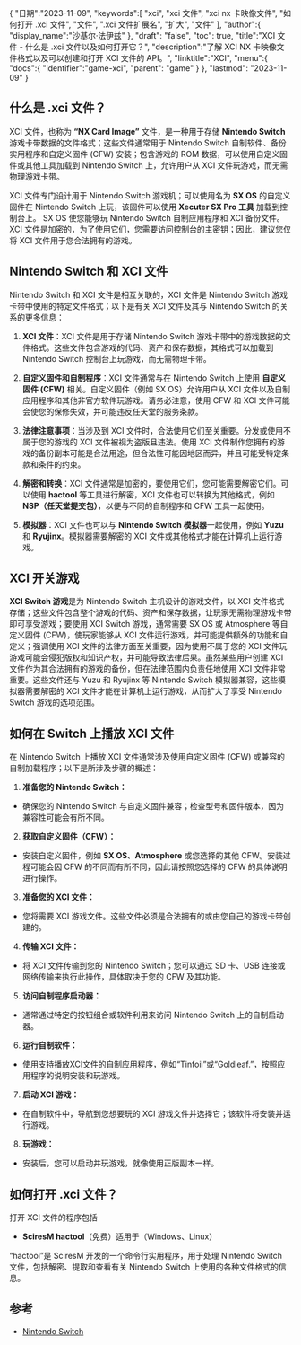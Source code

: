 {
"日期":"2023-11-09",
   "keywords":[
"xci",
"xci 文件",
"xci nx 卡映像文件",
"如何打开 .xci 文件",
"文件",
".xci 文件扩展名",
"扩大",
"文件"
],
   "author":{
"display_name":"沙基尔·法伊兹"
},
"draft": "false",
"toc": true,
"title":"XCI 文件 - 什么是 .xci 文件以及如何打开它？",
   "description":"了解 XCI NX 卡映像文件格式以及可以创建和打开 XCI 文件的 API。",
"linktitle":"XCI",
   "menu":{
      "docs":{
         "identifier":"game-xci",
"parent": "game"
}
},
"lastmod": "2023-11-09"
}

## 什么是 .xci 文件？

XCI 文件，也称为 **“NX Card Image”** 文件，是一种用于存储 **Nintendo Switch** 游戏卡带数据的文件格式；这些文件通常用于 Nintendo Switch 自制软件、备份实用程序和自定义固件 (CFW) 安装；包含游戏的 ROM 数据，可以使用自定义固件或其他工具加载到 Nintendo Switch 上，允许用户从 XCI 文件玩游戏，而无需物理游戏卡带。

XCI 文件专门设计用于 Nintendo Switch 游戏机；可以使用名为 **SX OS** 的自定义固件在 Nintendo Switch 上玩，该固件可以使用 **Xecuter SX Pro 工具** 加载到控制台上。 SX OS 使您能够玩 Nintendo Switch 自制应用程序和 XCI 备份文件。 XCI 文件是加密的，为了使用它们，您需要访问控制台的主密钥；因此，建议您仅将 XCI 文件用于您合法拥有的游戏。

## Nintendo Switch 和 XCI 文件

Nintendo Switch 和 XCI 文件是相互关联的，XCI 文件是 Nintendo Switch 游戏卡带中使用的特定文件格式；以下是有关 XCI 文件及其与 Nintendo Switch 的关系的更多信息：

1. **XCI 文件**：XCI 文件是用于存储 Nintendo Switch 游戏卡带中的游戏数据的文件格式。这些文件包含游戏的代码、资产和保存数据，其格式可以加载到 Nintendo Switch 控制台上玩游戏，而无需物理卡带。
    












2. **自定义固件和自制程序**：XCI 文件通常与在 Nintendo Switch 上使用 **自定义固件 (CFW)** 相关。自定义固件（例如 SX OS）允许用户从 XCI 文件以及自制应用程序和其他非官方软件玩游戏。请务必注意，使用 CFW 和 XCI 文件可能会使您的保修失效，并可能违反任天堂的服务条款。
    












3. **法律注意事项**：当涉及到 XCI 文件时，合法使用它们至关重要。分发或使用不属于您的游戏的 XCI 文件被视为盗版且违法。使用 XCI 文件制作您拥有的游戏的备份副本可能是合法用途，但合法性可能因地区而异，并且可能受特定条款和条件的约束。
    












4. **解密和转换**：XCI 文件通常是加密的，要使用它们，您可能需要解密它们。可以使用 **hactool** 等工具进行解密，XCI 文件也可以转换为其他格式，例如 **NSP（任天堂提交包）**，以便与不同的自制程序和 CFW 工具一起使用。
    












5. **模拟器**：XCI 文件也可以与 **Nintendo Switch 模拟器**一起使用，例如 **Yuzu** 和 **Ryujinx**。模拟器需要解密的 XCI 文件或其他格式才能在计算机上运行游戏。

## XCI 开关游戏

**XCI Switch 游戏**是为 Nintendo Switch 主机设计的游戏文件，以 XCI 文件格式存储；这些文件包含整个游戏的代码、资产和保存数据，让玩家无需物理游戏卡带即可享受游戏；要使用 XCI Switch 游戏，通常需要 SX OS 或 Atmosphere 等自定义固件 (CFW)，使玩家能够从 XCI 文件运行游戏，并可能提供额外的功能和自定义；强调使用 XCI 文件的法律方面至关重要，因为使用不属于您的 XCI 文件玩游戏可能会侵犯版权和知识产权，并可能导致法律后果。虽然某些用户创建 XCI 文件作为其合法拥有的游戏的备份，但在法律范围内负责任地使用 XCI 文件非常重要。这些文件还与 Yuzu 和 Ryujinx 等 Nintendo Switch 模拟器兼容，这些模拟器需要解密的 XCI 文件才能在计算机上运行游戏，从而扩大了享受 Nintendo Switch 游戏的选项范围。

## 如何在 Switch 上播放 XCI 文件

在 Nintendo Switch 上播放 XCI 文件通常涉及使用自定义固件 (CFW) 或兼容的自制加载程序；以下是所涉及步骤的概述：

1. **准备您的 Nintendo Switch：**
    












- 确保您的 Nintendo Switch 与自定义固件兼容；检查型号和固件版本，因为兼容性可能会有所不同。
2. **获取自定义固件（CFW）：**
    












- 安装自定义固件，例如 **SX OS**、**Atmosphere** 或您选择的其他 CFW。安装过程可能会因 CFW 的不同而有所不同，因此请按照您选择的 CFW 的具体说明进行操作。
3. **准备您的 XCI 文件：**
    












- 您将需要 XCI 游戏文件。这些文件必须是合法拥有的或由您自己的游戏卡带创建的。
4. **传输 XCI 文件：**
    












- 将 XCI 文件传输到您的 Nintendo Switch；您可以通过 SD 卡、USB 连接或网络传输来执行此操作，具体取决于您的 CFW 及其功能。
5. **访问自制程序启动器：**
    












- 通常通过特定的按钮组合或软件利用来访问 Nintendo Switch 上的自制启动器。
6. **运行自制软件：**
    












- 使用支持播放XCI文件的自制应用程序，例如“Tinfoil”或“Goldleaf.”，按照应用程序的说明安装和玩游戏。
7. **启动 XCI 游戏：**
    












- 在自制软件中，导航到您想要玩的 XCI 游戏文件并选择它；该软件将安装并运行游戏。
8. **玩游戏：**
    












- 安装后，您可以启动并玩游戏，就像使用正版副本一样。

## 如何打开 .xci 文件？

打开 XCI 文件的程序包括

- **SciresM hactool**（免费）适用于（Windows、Linux）

“hactool”是 SciresM 开发的一个命令行实用程序，用于处理 Nintendo Switch 文件，包括解密、提取和查看有关 Nintendo Switch 上使用的各种文件格式的信息。

## 参考
* [Nintendo Switch](https://en.wikipedia.org/wiki/Nintendo_Switch)
